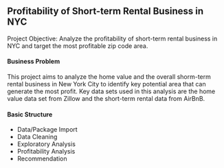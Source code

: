 ## Profitability of Short-term Rental Business in NYC
Project Objective: Analyze the profitability of short-term rental business in NYC and target the most profitable zip code area.


#### Business Problem
This project aims to analyze the home value and the overall shorm-term rental business in New York City to identify key potential area that can generate the most profit. Key data sets used in this analysis are the home value data set from Zillow and the short-term rental data from AirBnB.

#### Basic Structure
- Data/Package Import 
- Data Cleaning
- Exploratory Analysis
- Profitability Analysis
- Recommendation

